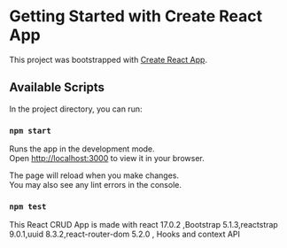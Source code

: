 # Getting Started with Create React App

This project was bootstrapped with [Create React App](https://github.com/facebook/create-react-app).

## Available Scripts

In the project directory, you can run:

### `npm start`

Runs the app in the development mode.\
Open [http://localhost:3000](http://localhost:3000) to view it in your browser.

The page will reload when you make changes.\
You may also see any lint errors in the console.

### `npm test`

This React CRUD App is made with  react 17.0.2 ,Bootstrap 5.1.3,reactstrap 9.0.1,uuid 8.3.2,react-router-dom 5.2.0 , Hooks and context API
